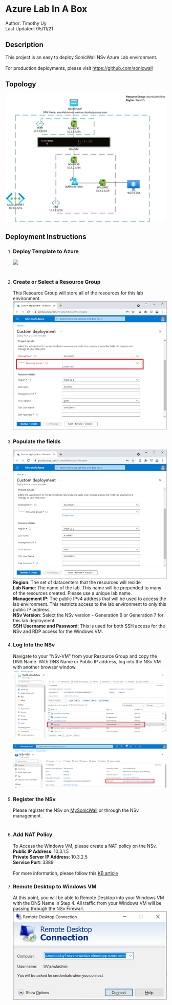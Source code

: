 # Azure Lab In A Box
Author: Timothy Uy
<br/>
Last Updated: 05/11/21

## Description
This project is an easy to deploy SonicWall NSv Azure Lab environment. 
<br/><br/>
For production deployments, please visit https://github.com/sonicwall

## Topology
![Alt text](topology.png)

## Deployment Instructions
<ol>
  <li>
    <h3>Deploy Template to Azure </h3>
    <a href=https://portal.azure.com/#create/Microsoft.Template/uri/https%3A%2F%2Fraw.githubusercontent.com%2Ftuysnwl%2Fazurelabinabox%2Fmain%2FmainTemplate.json" target="_blank">
      <img src="https://aka.ms/deploytoazurebutton"/>
    </a>
    <br/><br/>
  </li>
  <li>
 <h3>Create or Select a Resource Group</h3>
This Resource Group will store all of the resources for this lab environment.
<img src="instructions/templateDeploymentRG.png"/>
<br/>
  </li>
 <li><h3>Populate the fields</h3>
<img src="instructions/templateDeploymentDetails.png"/><br/>
                                                     <b>Region</b>: The set of datacenters that the resources will reside<br/>
                                                     <b>Lab Name</b>: The name of the lab.  This name will be prepended to many of the resources created.  Please use a unique lab name.<br/>
                                                     <b>Management IP</b>: The public IPv4 address that will be used to access the lab environment.  This restricts access to the lab environment to only this public IP address. <br/>
                                                     <b>NSv Version</b>:  Select the NSv version - Generation 6 or Generation 7 for this lab deployment.<br/>
                                                     <b>SSH Username and Password</b>: This is used for both SSH access for the NSv and RDP access for the Windows VM.           
<br/>
<li><h3>Log Into the NSv</h3>
  Navigate to your "NSv-VM" from your Resource Group and copy the DNS Name.  With DNS Name or Public IP address, log into the NSv VM with another browser window.<br/>
  <img src="instructions/nsvVmFromRG.png"/><br/><br/>
<img src="instructions/nsvVmFQDN.png"/><br/>
</li>
</li>
  <li><h3>Register the NSv</h3>
  Please register the NSv on <a href="https://www.mysonicwall.com">MySonicWall</a> or through the NSv management.</br>
<br/>
  </li>                                       
  <li><h3>Add NAT Policy</h3>
  To Access the Windows VM, please create a NAT policy on the NSv.<br/>
  <b>Public IP Address</b>: 10.3.1.5<br/>
  <b>Private Server IP Address</b>: 10.3.2.5<br/>
  <b>Service Port</b>: 3389<br/>
  <br/>
  For more information, please follow this <a href="https://www.sonicwall.com/support/knowledge-base/how-do-i-configure-nat-policies-on-a-sonicwall-firewall/170505782921100/">KB article</a>
  </li>
  <li><h3>Remote Desktop to Windows VM</h3>
  At this point, you will be able to Remote Desktop into your Windows VM with the DNS Name in Step 4.  All traffic from your Windows VM will be passing through the NSv Firewall.<br/>
<img src="instructions/windowsRemoteDesktopLogin.png"/><br/>
</li>
</ol>

